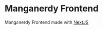 <h1>Manganerdy Frontend</h1>
<p>Manganerdy Frontend made with <a href=https://nextjs.org"">NextJS</a><p/>
